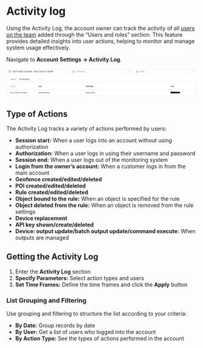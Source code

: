 # Activity log

Using the Activity Log, the account owner can track the activity of all [users on the team](users-and-roles/) added through the “Users and roles” section. This feature provides detailed insights into user actions, helping to monitor and manage system usage effectively.

Navigate to **Account Settings → Activity Log**.

![image-20241108-172817.png](attachments/image-20241108-172817.png)

## Type of Actions

The Activity Log tracks a variety of actions performed by users:

* **Session start:** When a user logs into an account without using authorization
* **Authorization:** When a user logs in using their username and password
* **Session end:** When a user logs out of the monitoring system
* **Login from the owner’s account:** When a customer logs in from the main account
* **Geofence created/edited/deleted**
* **POI created/edited/deleted**
* **Rule created/edited/deleted**
* **Object bound to the rule:** When an object is specified for the rule
* **Object deleted from the rule:** When an object is removed from the rule settings
* **Device replacement**
* **API key shown/create/deleted**
* **Device: output update/batch output update/command execute:** When outputs are managed

## Getting the Activity Log

1. Enter the **Activity Log** section
2. **Specify Parameters:** Select action types and users
3. **Set Time Frames:** Define the time frames and click the **Apply** button

### List Grouping and Filtering

Use grouping and filtering to structure the list according to your criteria:

* **By Date:** Group records by date
* **By User:** Get a list of users who logged into the account
* **By Action Type:** See the types of actions performed in the account
